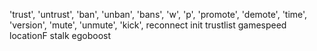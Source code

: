  'trust',
  'untrust',
  'ban',
  'unban',
  'bans',
  'w',
  'p',
  'promote',
  'demote',
  'time',
  'version',
  'mute',
  'unmute',
  'kick',
  reconnect
  init
  trustlist
  gamespeed
  locationF
  stalk
  egoboost
  
